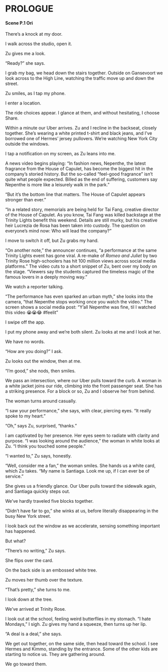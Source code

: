 # PROLOGUE
#### Scene P.1 Ori  

There’s a knock at my door.  

I walk across the studio, open it.  

Zu gives me a look.  

“Ready?” she says.  

I grab my bag, we head down the stairs together. Outside on Gansevoort we look across to the High Line, watching the traffic move up and down the street.  

Zu smiles, as I tap my phone.  

I enter a location.  

The ride choices appear. I glance at them, and without hesitating, I choose Share.  

Within a minute our Uber arrives. Zu and I recline in the backseat, closely together. She’s wearing a white printed t-shirt and black jeans, and I’ve borrowed one of Hermes’ jersey pullovers. We’re watching New York City outside the windows.  

I tap a notification on my screen, as Zu leans into me.  

A news video begins playing: “In fashion news, Nepenthe, the latest fragrance from the House of Capulet, has become the biggest hit in the company’s storied history. But the so-called “feel-good fragrance” isn’t quite what people expected. Billed as the end of suffering, customers say Nepenthe is more like a leisurely walk in the park.”  

“But it’s the bottom line that matters. The House of Capulet appears stronger than ever.”  

“In a related story, memorials are being held for Tai Fang, creative director of the House of Capulet. As you know, Tai Fang was killed backstage at the Trinity Lights benefit this weekend. Details are still murky, but his creative heir Lucrezia de Rosa has been taken into custody. The question on everyone’s mind now: Who will lead the company?”  

I move to switch it off, but Zu grabs my hand.  

“On another note,” the announcer continues, “a performance at the same Trinity Lights event has gone viral. A re-make of *Romeo and Juliet* by two Trinity Rose high-schoolers has hit 100 million views across social media platforms.” The video cuts to a short snippet of Zu, bent over my body on the stage. “Viewers say the students captured the timeless magic of the famous lovers in a deeply moving way.”  

We watch a reporter talking.  

“The performance has even sparked an urban myth,” she looks into the camera, “that Nepenthe stops working once you watch the video.” The screen shows a social media post: “Y’all Nepenthe was fine, til I watched this video 😭😭😂 #feelit”  

I swipe off the app.  

I put my phone away and we’re both silent. Zu looks at me and I look at her.  

We have no words.  

“How are you doing?” I ask.  

Zu looks out the window, then at me.  

“I’m good,” she nods, then smiles.  

We pass an intersection, where our Uber pulls toward the curb. A woman in a white jacket joins our ride, climbing into the front passenger seat. She has a striking presence. For a block or so, Zu and I observe her from behind.  

The woman turns around casually.  

“I saw your performance,” she says, with clear, piercing eyes. “It really spoke to my heart.”  

“Oh,” says Zu, surprised, “thanks.”  

I am captivated by her presence. Her eyes seem to radiate with clarity and purpose. “I was looking around the audience,” the woman in white looks at Zu. “I think you touched some people.”  

“I wanted to,” Zu says, honestly.  

“Well, consider me a fan,” the woman smiles. She hands us a white card, which Zu takes. “My name is Santiaga. Look me up, if I can ever be of service.”  

She gives us a friendly glance. Our Uber pulls toward the sidewalk again, and Santiaga quickly steps out.  

We’ve hardly traveled five blocks together.  

“Didn’t have far to go,” she winks at us, before literally disappearing in the busy New York street.  

I look back out the window as we accelerate, sensing something important has happened.  

But what?  

“There’s no writing,” Zu says.  

She flips over the card.  

On the back side is an embossed white tree.  

Zu moves her thumb over the texture.  

“That’s pretty,” she turns to me.  

I look down at the tree.  

We’ve arrived at Trinity Rose.  

I look out at the school, feeling weird butterflies in my stomach. “I hate Mondays,” I sigh. Zu gives my hand a squeeze, then turns up her lip.  

“A deal is a deal,” she says.  

We get out together, on the same side, then head toward the school. I see Hermes and Kimmo, standing by the entrance. Some of the other kids are starting to notice us. They are gathering around.  

We go toward them.

